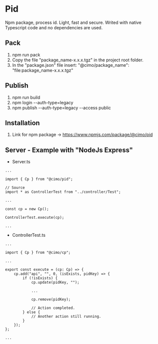# Pid

Npm package, process id. Light, fast and secure.
Writed with native Typescript code and no dependencies are used.

## Pack

1. npm run pack
2. Copy the file "package_name-x.x.x.tgz" in the project root folder.
3. In the "package.json" file insert: "@cimo/package_name": "file:package_name-x.x.x.tgz"

## Publish

1. npm run build
2. npm login --auth-type=legacy
3. npm publish --auth-type=legacy --access public

## Installation

1. Link for npm package -> https://www.npmjs.com/package/@cimo/pid

## Server - Example with "NodeJs Express"

-   Server.ts

```
...

import { Cp } from "@cimo/pid";

// Source
import * as ControllerTest from "../controller/Test";

...

const cp = new Cp();

ControllerTest.execute(cp);

...
```

-   ControllerTest.ts

```
...

import { Cp } from "@cimo/cp";

...

export const execute = (cp: Cp) => {
    cp.add("api", "", 0, (isExists, pidKey) => {
        if (!isExists) {
            cp.update(pidKey, "");

            ...

            cp.remove(pidKey);

            // Action completed.
        } else {
            // Another action still running.
        }
    });
};

...
```
